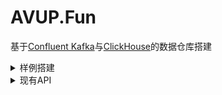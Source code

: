 # AVUP.Fun

基于[Confluent Kafka](https://www.confluent.io)与[ClickHouse](https://clickhouse.tech)的数据仓库搭建

<details>
<summary>样例搭建</summary>
1. 创建Kafka主题

```shell
kafka-topics --bootstrap-server localhost:9092 --create --topic live --partitions 1
kafka-topics --bootstrap-server localhost:9092 --create --topic pending --partitions 6
kafka-topics --bootstrap-server localhost:9092 --create --topic missing --partitions 1
kafka-topics --bootstrap-server localhost:9092 --create --topic acer --partitions 6
kafka-topics --bootstrap-server localhost:9092 --create --topic processed --partitions 6
kafka-topics --bootstrap-server localhost:9092 --create --topic hub --partitions 1
kafka-topics --bootstrap-server localhost:9092 --create --topic room --partitions 1
```
2. 创建ClickHouse数据库

```sql
create database acfun;
```
3. 创建live表
```sql
create table acfun.live (
    `UserId` UInt64,
    `LiveId` String,
    `Title` String,
    `Like` UInt32,
    `Audience` UInt32,
    `TypeId` UInt16,
    `TypeCategory` UInt16,
    `TypeName` String,
    `TypeCategoryName` String,
    `UserPost` UInt32,
    `UserFan` UInt32,
    `UserFollowing` UInt32,
    `UserAvatar` String,
    `UserName` String,
    `CreateTime` DateTime64,
    `Timestamp` DateTime64
) ENGINE = MergeTree() ORDER BY (UserId, LiveId);

create table acfun.kafka_live (
    `UserId` UInt64,
    `LiveId` String,
    `Title` String,
    `Like` UInt32,
    `Audience` UInt32,
    `TypeId` UInt16,
    `TypeCategory` UInt16,
    `TypeName` String,
    `TypeCategoryName` String,
    `UserPost` UInt32,
    `UserFan` UInt32,
    `UserFollowing` UInt32,
    `UserAvatar` String,
    `UserName` String,
    `CreateTime` DateTime64,
    `Timestamp` DateTime64
) ENGINE = Kafka SETTINGS
kafka_broker_list = 'broker:9092',
kafka_topic_list = 'live',
kafka_group_name = 'live',
kafka_format = 'JSONEachRow';

create materialized view acfun.live_view TO acfun.live AS SELECT * FROM acfun.kafka_live;
```
4. 创建acer表

```sql
create table acfun.acer (
    `UperId` UInt64,
    `LiveId` String,
    `Type` String,
    `UserId` UInt64,
    `UserName` String,
    `UserAvatar` String,
    `UserData` String,
    `UserBadgeUperId` UInt64,
    `UserBadgeName` String,
    `UserBadgeLevel` UInt8,
    `UserManagerType` UInt8,
    `Timestamp` DateTime64,
    `Comment` String,
    `GiftId` UInt32,
    `GiftName` String,
    `GiftCount` UInt32,
    `GiftCombo` UInt32,
    `GiftComboId` String,
    `GiftValue` UInt64
) ENGINE = MergeTree() ORDER BY (UperId, LiveId, UserId);

create table acfun.kafka_acer (
    `UperId` UInt64,
    `LiveId` String,
    `Type` String,
    `UserId` UInt64,
    `UserName` String,
    `UserAvatar` String,
    `UserData` String,
    `UserBadgeUperId` UInt64,
    `UserBadgeName` String,
    `UserBadgeLevel` UInt8,
    `UserManagerType` UInt8,
    `Timestamp` DateTime64,
    `Comment` String,
    `GiftId` UInt32,
    `GiftName` String,
    `GiftCount` UInt32,
    `GiftCombo` UInt32,
    `GiftComboId` String,
    `GiftValue` UInt64
) ENGINE = Kafka SETTINGS
kafka_broker_list = 'broker:9092',
kafka_topic_list = 'acer',
kafka_group_name = 'acer',
kafka_format = 'JSONEachRow',
kafka_num_consumers = 6;

create materialized view acfun.acer_view TO acfun.acer AS SELECT * FROM acfun.kafka_acer;
```

5. 创建room表

```sql
create table acfun.room (
    `UserId` UInt64,
    `LiveId` String,
    `Timestamp` DateTime64,
    `Banana` UInt64,
    `Like` UInt64,
    `LikeDelta` Int32,
    `Audience` UInt64
) ENGINE = MergeTree() ORDER BY (UserId, LiveId);

create table acfun.kafka_room (
    `UserId` UInt64,
    `LiveId` String,
    `Timestamp` DateTime64,
    `Banana` UInt64,
    `Like` UInt64,
    `LikeDelta` Int32,
    `Audience` UInt64
) ENGINE = Kafka SETTINGS
kafka_broker_list = 'broker:9092',
kafka_topic_list = 'room',
kafka_group_name = 'room',
kafka_format = 'JSONEachRow';

create materialized view acfun.room_view TO acfun.room AS SELECT * FROM acfun.kafka_room;
```

6. 创建processed表

```sql
create table acfun.processed (
    `UperId` UInt64,
    `LiveId` String,
    `MessageType` String,
    `Payload` String
) ENGINE = MergeTree() ORDER BY (UperId, LiveId);

create table acfun.kafka_processed (
    `UperId` UInt64,
    `LiveId` String,
    `MessageType` String,
    `Payload` String
) ENGINE = Kafka SETTINGS
kafka_broker_list = 'broker:9092',
kafka_topic_list = 'processed',
kafka_group_name = 'processed',
kafka_format = 'JSONEachRow',
kafka_num_consumers = 6;

create materialized view acfun.processed_view TO acfun.processed AS SELECT * FROM acfun.kafka_processed;
```

7. 向Kafak的acer主题中写入序列化的JSON，内容为

```
{
    "UperId": number,
    "LiveId": "string",
    "Type": "string",
    "UserId": number,
    "UserName": "string",
    "UserAvatar": "string",
    "UserData": "string",
    "UserBadgeUperId": number,
    "UserBadgeName": "string",
    "UserBadgeLevel": number,
    "UserManagerType": number,
    "Timestamp": number,
    "Comment": "string",
    "GiftId": number,
    "GiftName": "string",
    "GiftCount": number,
    "GiftCombo": number,
    "GiftComboId": "string",
    "GiftValue": number
}
```
</details>

<details>
<summary>现有API</summary>

# 非官方不完整统计

## 获取最新开播的主播（默认显示20个）
* https://api.avup.fun/uper?offset=0&limit=20

## 获取主播最新的开播记录（默认显示20个）
* https://api.avup.fun/uper/{id}?offset=0&limit=20

## 获取直播数据（包括弹幕、进入、点赞、关注及礼物）
* https://api.avup.fun/live/{id}/{liveId}?{timestamp}

## 获取直播数据（指定弹幕、进入、点赞、关注或礼物）
* https://api.avup.fun/live/{id}/{liveId}/{type}?{timestamp}

**type: comment, enter, like, follow, gift**

## 获取当日/周/月观看直播最多的10位观众
* https://api.avup.fun/statistics/live/day
* https://api.avup.fun/statistics/live/week
* https://api.avup.fun/statistics/live/month

## 获取当日/周/月发送弹幕最多的10位观众
* https://api.avup.fun/statistics/comment/day
* https://api.avup.fun/statistics/comment/week
* https://api.avup.fun/statistics/comment/month
</details>
